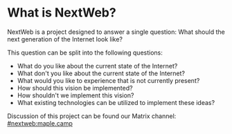# What is NextWeb?

NextWeb is a project designed to answer a single question: What should the next generation of the Internet look like?

This question can be split into the following questions:

- What do you like about the current state of the Internet?
- What don't you like about the current state of the Internet?
- What would you like to experience that is not currently present?
- How should this vision be implemented?
- How shouldn't we implement this vision?
- What existing technologies can be utilized to implement these ideas?

Discussion of this project can be found our Matrix channel: [#nextweb:maple.camp](https://matrix.to/#/#nextweb:maple.camp)

